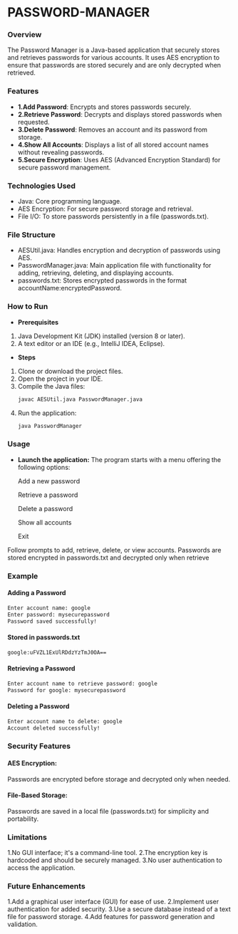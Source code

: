 # PASSWORD-MANAGER

### Overview
   The Password Manager is a Java-based application that securely stores and retrieves passwords for various accounts. It uses AES encryption to ensure that passwords are stored securely and are only decrypted when retrieved.
   
### Features
- **1.Add Password**:
Encrypts and stores passwords securely.
- **2.Retrieve Password**:
Decrypts and displays stored passwords when requested.
- **3.Delete Password**:
Removes an account and its password from storage.
- **4.Show All Accounts**:
Displays a list of all stored account names without revealing passwords.
- **5.Secure Encryption**:
Uses AES (Advanced Encryption Standard) for secure password management.

### Technologies Used

- Java: Core programming language.
- AES Encryption: For secure password storage and retrieval.
- File I/O: To store passwords persistently in a file (passwords.txt).

### File Structure
- AESUtil.java:
Handles encryption and decryption of passwords using AES.
- PasswordManager.java:
Main application file with functionality for adding, retrieving, deleting, and displaying accounts.
- passwords.txt:
Stores encrypted passwords in the format accountName:encryptedPassword.

### How to Run
- **Prerequisites**
1. Java Development Kit (JDK) installed (version 8 or later).
2. A text editor or an IDE (e.g., IntelliJ IDEA, Eclipse).
- **Steps**
1. Clone or download the project files.
2. Open the project in your IDE.
3. Compile the Java files:
   ```bash
   javac AESUtil.java PasswordManager.java
   ``` 
4. Run the application:
   ```bash
   java PasswordManager
   ```
### Usage
- **Launch the application:**
The program starts with a menu offering the following options:

   Add a new password

   Retrieve a password

   Delete a password

   Show all accounts

   Exit

Follow prompts to add, retrieve, delete, or view accounts.
Passwords are stored encrypted in passwords.txt and decrypted only when retrieve

### Example
#### Adding a Password
   ```bash
   Enter account name: google
   Enter password: mysecurepassword
   Password saved successfully!
   ```
#### Stored in passwords.txt
   ```bash
   google:uFVZL1ExUlRDdzYzTmJ0OA==
   ```
#### Retrieving a Password
   ```bash
   Enter account name to retrieve password: google
   Password for google: mysecurepassword
   ```
#### Deleting a Password
   ```bash
   Enter account name to delete: google
   Account deleted successfully!
   ```
### Security Features
#### AES Encryption:
Passwords are encrypted before storage and decrypted only when needed.
#### File-Based Storage:
Passwords are saved in a local file (passwords.txt) for simplicity and portability.

### Limitations
1.No GUI interface; it's a command-line tool.
2.The encryption key is hardcoded and should be securely managed.
3.No user authentication to access the application.

### Future Enhancements
1.Add a graphical user interface (GUI) for ease of use.
2.Implement user authentication for added security.
3.Use a secure database instead of a text file for password storage.
4.Add features for password generation and validation.
